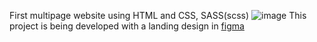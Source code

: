 First multipage website using HTML and CSS, SASS(scss)
![image](https://github.com/user-attachments/assets/6faf25b9-d18a-4e8c-8c50-02376bc45c36)
This project is being developed with a landing design in [figma](https://www.figma.com/design/LZL5hcdFJzZ4r4hdrlwyxZ/75%2B-Agriculture-Landing-website-templates-(Community)?node-id=0-1&p=f&t=rL9FSYctqIzQZ7bZ-0)
